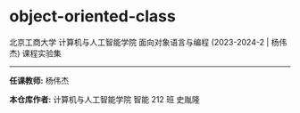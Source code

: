 # object-oriented-class

北京工商大学 计算机与人工智能学院 面向对象语言与编程 (2023-2024-2 | 杨伟杰) 课程实验集

---

**任课教师:** 杨伟杰

**本仓库作者:** 计算机与人工智能学院 智能 212 班 史胤隆
